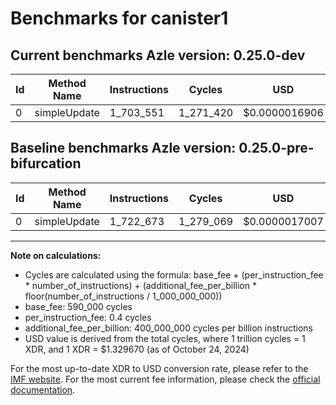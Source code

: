 # Benchmarks for canister1

## Current benchmarks Azle version: 0.25.0-dev

| Id  | Method Name  | Instructions | Cycles    | USD           | USD/Million Calls | Change                             |
| --- | ------------ | ------------ | --------- | ------------- | ----------------- | ---------------------------------- |
| 0   | simpleUpdate | 1_703_551    | 1_271_420 | $0.0000016906 | $1.69             | <font color="green">-19_122</font> |

## Baseline benchmarks Azle version: 0.25.0-pre-bifurcation

| Id  | Method Name  | Instructions | Cycles    | USD           | USD/Million Calls |
| --- | ------------ | ------------ | --------- | ------------- | ----------------- |
| 0   | simpleUpdate | 1_722_673    | 1_279_069 | $0.0000017007 | $1.70             |

---

**Note on calculations:**

-   Cycles are calculated using the formula: base_fee + (per_instruction_fee \* number_of_instructions) + (additional_fee_per_billion \* floor(number_of_instructions / 1_000_000_000))
-   base_fee: 590_000 cycles
-   per_instruction_fee: 0.4 cycles
-   additional_fee_per_billion: 400_000_000 cycles per billion instructions
-   USD value is derived from the total cycles, where 1 trillion cycles = 1 XDR, and 1 XDR = $1.329670 (as of October 24, 2024)

For the most up-to-date XDR to USD conversion rate, please refer to the [IMF website](https://www.imf.org/external/np/fin/data/rms_sdrv.aspx).
For the most current fee information, please check the [official documentation](https://internetcomputer.org/docs/current/developer-docs/gas-cost#execution).
